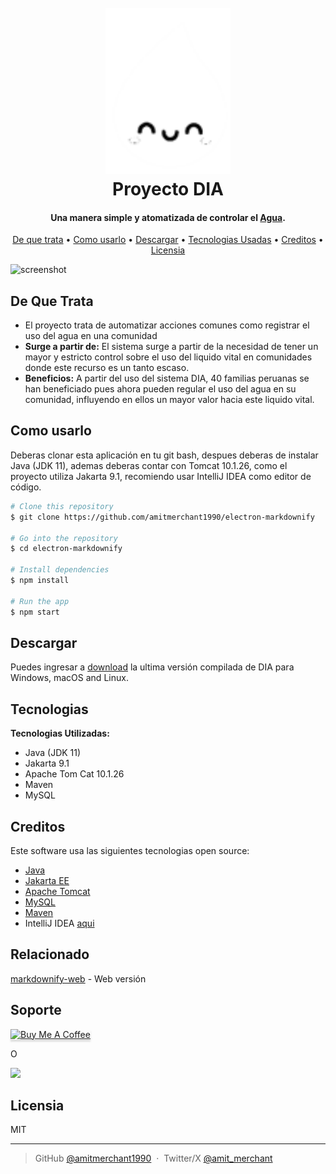 <h1 align="center">
  <br>
  <a href="#"><img src="https://github.com/LuisErnesto1234/ProyectoDIA/blob/main/src/main/webapp/imagenes/logoDIA.png" alt="DIA" width="200"></a>
  <br>
  Proyecto DIA
  <br>
</h1>

<h4 align="center">Una manera simple y atomatizada de controlar el <a href="#">Agua</a>.</h4>

<p align="center">
  <a href="#de-que-trata">De que trata</a> •
  <a href="#como-usarlo">Como usarlo</a> •
  <a href="#descargar">Descargar</a> •
  <a href="#tecnologias">Tecnologias Usadas</a> •
  <a href="#creditos">Creditos</a> •
  <a href="#licensia">Licensia</a>
</p>

![screenshot](https://raw.githubusercontent.com/amitmerchant1990/electron-markdownify/master/app/img/markdownify.gif)

## De Que Trata

* El proyecto trata de automatizar acciones comunes como registrar el uso del agua en una comunidad
* <b>Surge a partir de:</b>
  El sistema surge a partir de la necesidad de tener un mayor y estricto control sobre el uso del liquido vital en comunidades
  donde este recurso es un tanto escaso.
* <b>Beneficios:</b>
  A partir del uso del sistema DIA, 40 familias peruanas se han beneficiado pues ahora pueden regular el uso del agua en
  su comunidad, influyendo en ellos un mayor valor hacia este liquido vital.
  

## Como usarlo

Deberas clonar esta aplicación en tu git bash, despues deberas de instalar Java (JDK 11), ademas deberas contar con Tomcat 10.1.26,
como el proyecto utiliza Jakarta 9.1, recomiendo usar IntelliJ IDEA como editor de código.

```bash
# Clone this repository
$ git clone https://github.com/amitmerchant1990/electron-markdownify

# Go into the repository
$ cd electron-markdownify

# Install dependencies
$ npm install

# Run the app
$ npm start
```

## Descargar

Puedes ingresar a [download](https://github.com/amitmerchant1990/electron-markdownify/releases/tag/v1.2.0) la ultima versión compilada de DIA para Windows, macOS and Linux.


## Tecnologias

<b>Tecnologias Utilizadas:</b>
<ul>
	<li>Java (JDK 11)</li>
	<li>Jakarta 9.1</li>
	<li>Apache Tom Cat 10.1.26</li>
	<li>Maven</li>
	<li>MySQL</li>
</ul>

## Creditos

Este software usa las siguientes tecnologias open source:

- [Java](https://www.java.com/)
- [Jakarta EE](https://jakarta.ee/)
- [Apache Tomcat](https://tomcat.apache.org/)
- [MySQL](https://www.mysql.com/)
- [Maven](https://maven.apache.org/)
- IntelliJ IDEA [aqui](https://www.jetbrains.com/idea/)

## Relacionado

[markdownify-web](https://github.com/amitmerchant1990/markdownify-web) - Web versión

## Soporte

<a href="https://buymeacoffee.com/amitmerchant" target="_blank"><img src="https://www.buymeacoffee.com/assets/img/custom_images/purple_img.png" alt="Buy Me A Coffee" style="height: 41px !important;width: 174px !important;box-shadow: 0px 3px 2px 0px rgba(190, 190, 190, 0.5) !important;-webkit-box-shadow: 0px 3px 2px 0px rgba(190, 190, 190, 0.5) !important;" ></a>

<p>O</p> 

<a href="https://www.patreon.com/amitmerchant">
	<img src="https://c5.patreon.com/external/logo/become_a_patron_button@2x.png" width="160">
</a>

## Licensia

MIT

---

> GitHub [@amitmerchant1990](https://github.com/LuisErnesto1234) &nbsp;&middot;&nbsp;
> Twitter/X [@amit_merchant](https://x.com/ErnestoDaz17css)

